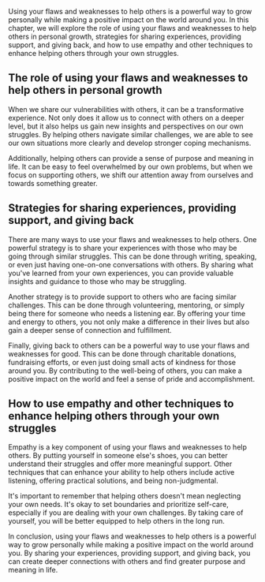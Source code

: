 
Using your flaws and weaknesses to help others is a powerful way to grow personally while making a positive impact on the world around you. In this chapter, we will explore the role of using your flaws and weaknesses to help others in personal growth, strategies for sharing experiences, providing support, and giving back, and how to use empathy and other techniques to enhance helping others through your own struggles.

The role of using your flaws and weaknesses to help others in personal growth
-----------------------------------------------------------------------------

When we share our vulnerabilities with others, it can be a transformative experience. Not only does it allow us to connect with others on a deeper level, but it also helps us gain new insights and perspectives on our own struggles. By helping others navigate similar challenges, we are able to see our own situations more clearly and develop stronger coping mechanisms.

Additionally, helping others can provide a sense of purpose and meaning in life. It can be easy to feel overwhelmed by our own problems, but when we focus on supporting others, we shift our attention away from ourselves and towards something greater.

Strategies for sharing experiences, providing support, and giving back
----------------------------------------------------------------------

There are many ways to use your flaws and weaknesses to help others. One powerful strategy is to share your experiences with those who may be going through similar struggles. This can be done through writing, speaking, or even just having one-on-one conversations with others. By sharing what you've learned from your own experiences, you can provide valuable insights and guidance to those who may be struggling.

Another strategy is to provide support to others who are facing similar challenges. This can be done through volunteering, mentoring, or simply being there for someone who needs a listening ear. By offering your time and energy to others, you not only make a difference in their lives but also gain a deeper sense of connection and fulfillment.

Finally, giving back to others can be a powerful way to use your flaws and weaknesses for good. This can be done through charitable donations, fundraising efforts, or even just doing small acts of kindness for those around you. By contributing to the well-being of others, you can make a positive impact on the world and feel a sense of pride and accomplishment.

How to use empathy and other techniques to enhance helping others through your own struggles
--------------------------------------------------------------------------------------------

Empathy is a key component of using your flaws and weaknesses to help others. By putting yourself in someone else's shoes, you can better understand their struggles and offer more meaningful support. Other techniques that can enhance your ability to help others include active listening, offering practical solutions, and being non-judgmental.

It's important to remember that helping others doesn't mean neglecting your own needs. It's okay to set boundaries and prioritize self-care, especially if you are dealing with your own challenges. By taking care of yourself, you will be better equipped to help others in the long run.

In conclusion, using your flaws and weaknesses to help others is a powerful way to grow personally while making a positive impact on the world around you. By sharing your experiences, providing support, and giving back, you can create deeper connections with others and find greater purpose and meaning in life.
